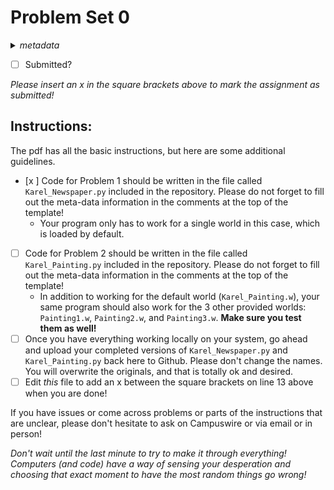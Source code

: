 # Problem Set 0
<details>
<summary><em>metadata</em></summary>
Category: problem-set<br>
Points: 10<br>
Due: 2021-09-06<br>
</details>

- [ ] Submitted?

_Please insert an x in the square brackets above to mark the assignment as submitted!_

## Instructions:
The pdf has all the basic instructions, but here are some additional guidelines.
- [x ] Code for Problem 1 should be written in the file called `Karel_Newspaper.py` included in the repository. Please do not forget to fill out the meta-data information in the comments at the top of the template!
	- Your program only has to work for a single world in this case, which is loaded by default.
- [ ] Code for Problem 2 should be written in the file called `Karel_Painting.py` included in the repository. Please do not forget to fill out the meta-data information in the comments at the top of the template!
	- In addition to working for the default world (`Karel_Painting.w`), your same program should also work for the 3 other provided worlds: `Painting1.w`, `Painting2.w`, and `Painting3.w`. **Make sure you test them as well!**
- [ ] Once you have everything working locally on your system, go ahead and upload your completed versions of `Karel_Newspaper.py` and `Karel_Painting.py` back here to Github. Please don't change the names. You will overwrite the originals, and that is totally ok and desired.
- [ ] Edit _this_ file to add an x between the square brackets on line 13 above when you are done!

If you have issues or come across problems or parts of the instructions that are unclear, please don't hesitate to ask on Campuswire or via email or in person!

_Don't wait until the last minute to try to make it through everything! Computers (and code) have a way of sensing your desperation and choosing that exact moment to have the most random things go wrong!_
